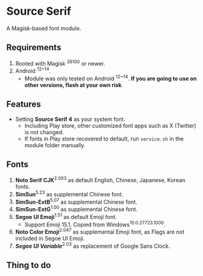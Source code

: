 # Source Serif
A Magisk-based font module.
## Requirements
1. Rooted with Magisk <sup>26100</sup> or newer.
2. Android <sup>12~14</sup>.
    * Module was only tested on Android <sup>12~14</sup>. **If you are going to use on other versions, flash at your own risk**.
## Features
* Setting **Source Serif 4** as your system font.
    * Including Play store, other customized font apps such as X (Twitter) is not changed.
    * If fonts in Play store recovered to default, run `service.sh` in the module folder manually.
## Fonts
1. **Noto Serif CJK**<sup>2.003</sup> as default English, Chinese, Japanese, Korean fonts.
2. **SimSun**<sup>5.23</sup> as supplemental Chinese font.
3. **SimSun-ExtB**<sup>5.07</sup> as supplemental Chinese font.
4. **SimSun-ExtG**<sup>1.00</sup> as supplemental Chinese font.
5. **Segoe UI Emoji**<sup>1.51</sup> as default Emoji font.
   * Support Emoji 15.1. Copied from Windows<sup>10.0.27723.1000</sup>.
6. **Noto Color Emoji**<sup>2.047</sup> as supplemental  Emoji font, as Flags are not included in Segoe UI Emoji.
7. *__Segoe UI Variable__*<sup>2.03</sup> as replacement of Google Sans Clock.
## Thing to do
